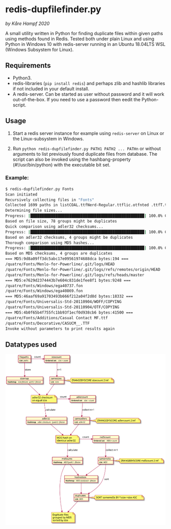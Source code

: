 # redis-dupfilefinder.py
_by Kåre Hampf 2020_

A small utility written in Python for finding duplicate files within given paths using methods found in Redis. Tested both under plain Linux and using Python in Windows 10 with redis-server running in an Ubuntu 18.04LTS WSL (Windows Subsystem for Linux).

## Requirements
* Python3.
* redis-libraries (`pip install redis`) and perhaps zlib and hashlib libraries if not included in your default install.
* A redis-server. Can be started as user without password and it will work out-of-the-box. If you need to use a password then eedit the Python-script.

## Usage
1. Start a redis server instance for example using `redis-server` on Linux or the Linux-subsystem in Windows.

2. Run `python redis-dupfilefinder.py PATH1 PATH2 ... PATHn` or without arguments to list previously found duplicate files from database. The script can also be invoked using the hashbang-property (#!/usr/bin/python) with the executable bit set.

### Example:

```bash
$ redis-dupfilefinder.py Fonts
Scan initiated
Recursively collecting files in "Fonts"
Collected 1699 paths in listCOAL.ttfNerd-Regular.ttflic.otfnted .ttfT.ttf4a95e26
Determining file sizes...
Progress: |██████████████████████████████████████████████████| 100.0% Complete
Based on file size, 78 groups might be duplicates
Quick comparison using adler32 checksums...
Progress: |██████████████████████████████████████████████████| 100.0% Complete
Based on adler32 checksums, 4 groups might be duplicates
Thorough comparison using MD5 hashes...
Progress: |██████████████████████████████████████████████████| 100.0% Complete
Based on MD5 checksums, 4 groups are duplicates
=== MD5:9d8a09ff3dc5abc17e09561974688dca bytes:194 ===
/quatre/Fonts/Menlo-for-Powerline/.git/logs/HEAD
/quatre/Fonts/Menlo-for-Powerline/.git/logs/refs/remotes/origin/HEAD
/quatre/Fonts/Menlo-for-Powerline/.git/logs/refs/heads/master
=== MD5:e7629d2374443b7e604c831de1fee8f1 bytes:9248 ===
/quatre/Fonts/Windows/ega40737.fon
/quatre/Fonts/Windows/ega40869.fon
=== MD5:46aaf69a91703493b666f212a04f2d8d bytes:18332 ===
/quatre/Fonts/Universalis-Std-20110904/WOFF/COPYING
/quatre/Fonts/Universalis-Std-20110904/OTF/COPYING
=== MD5:4b0f65b4f755fc1bb93f1ecf0d938cb6 bytes:41500 ===
/quatre/Fonts/Additions/Casual Contact MF.ttf
/quatre/Fonts/Decorative/CASUCM__.TTF
Invoke without parameters to print results again
```

## Datatypes used
![](filehasher-redis-datatypes.svg)

